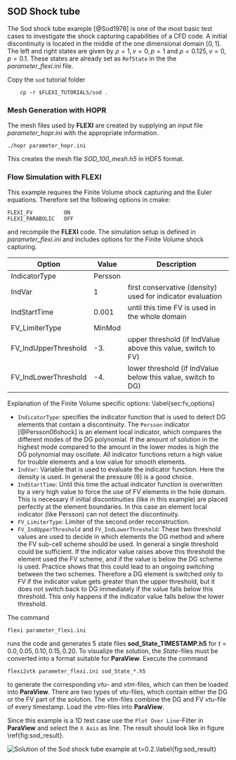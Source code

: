 ## SOD Shock tube

The Sod shock tube example [@Sod1978] is one of the most basic test cases to investigate the shock capturing capabilities of a CFD code. A initial discontinuity is located in the middle of the one dimensional domain $[0,1]$. The left and right states are given by $\rho=1, v=0, p=1$ and $\rho=0.125, v=0, p=0.1$.
These states are already set as ``RefState`` in the the *parameter_flexi.ini* file.

Copy the ``sod`` tutorial folder 

        cp -r $FLEXI_TUTORIALS/sod .

### Mesh Generation with HOPR

The mesh files used by **FLEXI** are created by supplying an input file *parameter_hopr.ini* with the appropriate information.

    ./hopr parameter_hopr.ini

This creates the mesh file *SOD_100_mesh.h5* in HDF5 format.

### Flow Simulation with FLEXI

This example requires the Finite Volume shock capturing and the Euler equations. Therefore set the following options in cmake:

~~~~~~
FLEXI_FV          ON 
FLEXI_PARABOLIC   OFF
~~~~~~

and recompile the **FLEXI** code.
The simulation setup is defined in *parameter_flexi.ini* and includes options for the Finite Volume shock capturing.  


| Option                        | Value       | Description                                                  |
| ----------------------------- | ----------- | -------------------------------------------------------------|
| IndicatorType                 | Persson     |                                                              |
| IndVar                        | 1           | first conservative (density) used for indicator evaluation   |
| IndStartTime                  | 0.001       | until this time FV is used in the whole domain               |
| FV_LimiterType                | MinMod      |                                                              |
| FV_IndUpperThreshold          | -3.         | upper threshold (if IndValue above this value, switch to FV) |
| FV_IndLowerThreshold          | -4.         | lower threshold (if IndValue below this value, switch to DG) |

Explanation of the Finite Volume specific options:
\label{sec:fv_options}

* ``IndicatorType``: specifies the indicator function that is used to detect DG elements that contain a discontinuity. The ``Persson`` indicator [@Persson06shock] is an element local indicator, which compares the different modes of the DG polynomial. If the amount of solution in the highest mode compared to the amount in the lower modes is high the DG polynomial may oscillate. All indicator functions return a high value for trouble elements and a low value for smooth elements.
* ``IndVar``: Variable that is used to evaluate the indicator function. Here the density is used. In general the pressure (6) is a good choice.
* ``IndStartTime``: Until this time the actual indicator function is overwritten by a very high value to force the use of FV elements in the hole domain. This is necessary if initial discontinuities (like in this example) are placed perfectly at the element boundaries. In this case an element local indicator (like Persson) can not detect the discontinuity.
* ``FV_LimiterType``: Limiter of the second order reconstruction. 
* ``FV_IndUpperThreshold`` and ``FV_IndLowerThreshold``: These two threshold values are used to decide in which elements the DG method and where the FV sub-cell scheme should be used. In general a single threshold could be sufficient. If the indicator value raises above this threshold the element used the FV scheme, and if the value is below the DG scheme is used. Practice shows that this could lead to an ongoing switching between the two schemes. Therefore a DG element is switched only to FV if the indicator value gets greater than the upper threshold, but it does not switch back to DG immediately if the value falls below this threshold. This only happens if the indicator value falls below the lower threshold. 

The command

~~~~~~~
flexi parameter_flexi.ini 
~~~~~~~

runs the code and generates 5 state files **sod_State_TIMESTAMP.h5** for $t=0.0, 0.05, 0.10, 0.15, 0.20$.
To visualize the solution, the *State*-files must be converted into a format suitable for **ParaView**. Execute the command 

~~~~~~~
flexi2vtk parameter_flexi.ini sod_State_*.h5
~~~~~~~
to generate the corresponding *vtu*- and *vtm*-files, which can then be loaded into **ParaView**. 
There are two types of *vtu*-files, which contain either the DG or the FV part of the solution. 
The *vtm*-files combine the DG and FV *vtu*-file of every timestamp. Load the *vtm*-files into **ParaView**.

Since this example is a 1D test case use the ``Plot Over Line``-Filter in **ParaView** and select the ``X Axis`` as line.
The result should look like in figure \ref{fig:sod_result}.

![Solution of the Sod shock tube example at $t=0.2$.\label{fig:sod_result}](tutorials/06_sod/sod_paraview_visualization.png)

